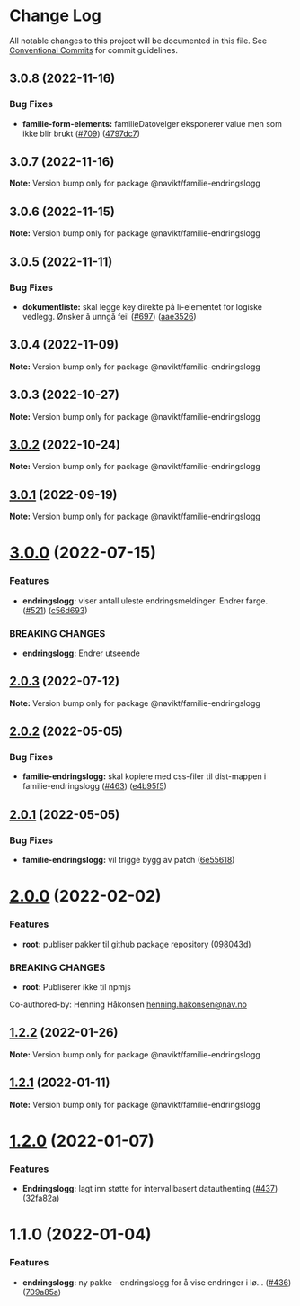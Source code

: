 # Change Log

All notable changes to this project will be documented in this file.
See [Conventional Commits](https://conventionalcommits.org) for commit guidelines.

## 3.0.8 (2022-11-16)

### Bug Fixes

-   **familie-form-elements:** familieDatovelger eksponerer value men som ikke blir brukt ([#709](https://github.com/navikt/familie-felles-frontend/issues/709)) ([4797dc7](https://github.com/navikt/familie-felles-frontend/commit/4797dc7ad939d2492a3330916dca0f42d0a3177d))

## 3.0.7 (2022-11-16)

**Note:** Version bump only for package @navikt/familie-endringslogg

## 3.0.6 (2022-11-15)

**Note:** Version bump only for package @navikt/familie-endringslogg

## 3.0.5 (2022-11-11)

### Bug Fixes

-   **dokumentliste:** skal legge key direkte på li-elementet for logiske vedlegg. Ønsker å unngå feil ([#697](https://github.com/navikt/familie-felles-frontend/issues/697)) ([aae3526](https://github.com/navikt/familie-felles-frontend/commit/aae3526aa59256c6290ef2d97c52c3383407bf0e))

## 3.0.4 (2022-11-09)

**Note:** Version bump only for package @navikt/familie-endringslogg

## 3.0.3 (2022-10-27)

**Note:** Version bump only for package @navikt/familie-endringslogg

## [3.0.2](https://github.com/navikt/familie-felles-frontend/compare/@navikt/familie-endringslogg@3.0.1...@navikt/familie-endringslogg@3.0.2) (2022-10-24)

**Note:** Version bump only for package @navikt/familie-endringslogg

## [3.0.1](https://github.com/navikt/familie-felles-frontend/compare/@navikt/familie-endringslogg@3.0.0...@navikt/familie-endringslogg@3.0.1) (2022-09-19)

**Note:** Version bump only for package @navikt/familie-endringslogg

# [3.0.0](https://github.com/navikt/familie-felles-frontend/compare/@navikt/familie-endringslogg@2.0.3...@navikt/familie-endringslogg@3.0.0) (2022-07-15)

### Features

-   **endringslogg:** viser antall uleste endringsmeldinger. Endrer farge. ([#521](https://github.com/navikt/familie-felles-frontend/issues/521)) ([c56d693](https://github.com/navikt/familie-felles-frontend/commit/c56d69329068bbaed0ed0ad391ee70b71d0e042f))

### BREAKING CHANGES

-   **endringslogg:** Endrer utseende

## [2.0.3](https://github.com/navikt/familie-felles-frontend/compare/@navikt/familie-endringslogg@2.0.2...@navikt/familie-endringslogg@2.0.3) (2022-07-12)

**Note:** Version bump only for package @navikt/familie-endringslogg

## [2.0.2](https://github.com/navikt/familie-felles-frontend/compare/@navikt/familie-endringslogg@2.0.1...@navikt/familie-endringslogg@2.0.2) (2022-05-05)

### Bug Fixes

-   **familie-endringslogg:** skal kopiere med css-filer til dist-mappen i familie-endringslogg ([#463](https://github.com/navikt/familie-felles-frontend/issues/463)) ([e4b95f5](https://github.com/navikt/familie-felles-frontend/commit/e4b95f568688e729651d4d3b0974b1c6a1703e9c))

## [2.0.1](https://github.com/navikt/familie-felles-frontend/compare/@navikt/familie-endringslogg@2.0.0...@navikt/familie-endringslogg@2.0.1) (2022-05-05)

### Bug Fixes

-   **familie-endringslogg:** vil trigge bygg av patch ([6e55618](https://github.com/navikt/familie-felles-frontend/commit/6e55618350a6df130522cf08e52a0c5966989cad))

# [2.0.0](https://github.com/navikt/familie-felles-frontend/compare/@navikt/familie-endringslogg@1.2.2...@navikt/familie-endringslogg@2.0.0) (2022-02-02)

### Features

-   **root:** publiser pakker til github package repository ([098043d](https://github.com/navikt/familie-felles-frontend/commit/098043dd584336c8746c391bf3bc3523dd6590fb))

### BREAKING CHANGES

-   **root:** Publiserer ikke til npmjs

Co-authored-by: Henning Håkonsen <henning.hakonsen@nav.no>

## [1.2.2](https://github.com/navikt/familie-felles-frontend/compare/@navikt/familie-endringslogg@1.2.1...@navikt/familie-endringslogg@1.2.2) (2022-01-26)

**Note:** Version bump only for package @navikt/familie-endringslogg

## [1.2.1](https://github.com/navikt/familie-felles-frontend/compare/@navikt/familie-endringslogg@1.2.0...@navikt/familie-endringslogg@1.2.1) (2022-01-11)

**Note:** Version bump only for package @navikt/familie-endringslogg

# [1.2.0](https://github.com/navikt/familie-felles-frontend/compare/@navikt/familie-endringslogg@1.1.0...@navikt/familie-endringslogg@1.2.0) (2022-01-07)

### Features

-   **Endringslogg:** lagt inn støtte for intervallbasert datauthenting ([#437](https://github.com/navikt/familie-felles-frontend/issues/437)) ([32fa82a](https://github.com/navikt/familie-felles-frontend/commit/32fa82ab7be3195f3932906729fe6ce9eb23855a))

# 1.1.0 (2022-01-04)

### Features

-   **endringslogg:** ny pakke - endringslogg for å vise endringer i lø… ([#436](https://github.com/navikt/familie-felles-frontend/issues/436)) ([709a85a](https://github.com/navikt/familie-felles-frontend/commit/709a85a00bad24ee181ba42940ef325f13534358))
